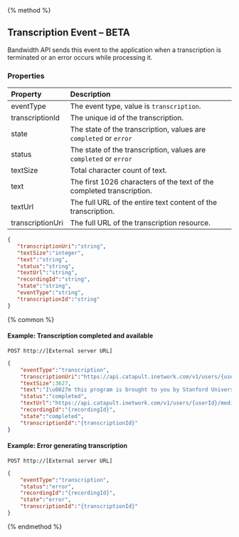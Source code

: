 {% method %}

## Transcription Event – BETA

Bandwidth API sends this event to the application when a transcription is terminated or an error occurs while processing it.

### Properties
| Property         | Description                                                           |
|:-----------------|:----------------------------------------------------------------------|
| eventType        | The event type, value is `transcription`.                             |
| transcriptionId  | The unique id of the transcription.                                   |
| state            | The state of the transcription, values are `completed` or `error`     |
| status           | The state of the transcription, values are `completed` or `error`     |
| textSize         | Total character count of text.                                        |
| text             | The first 1026 characters of the text of the completed transcription. |
| textUrl          | The full URL of the entire text content of the transcription.         |
| transcriptionUri | The full URL of the transcription resource.                           |

```json
{
   "transcriptionUri":"string",
   "textSize":"integer",
   "text":"string",
   "status":"string",
   "textUrl":"string",
   "recordingId":"string",
   "state":"string",
   "eventType":"string",
   "transcriptionId":"string"
}
```

{% common %}
#### Example: Transcription completed and available

```
POST http://[External server URL]
```

```json
{
    "eventType":"transcription",
    "transcriptionUri":"https://api.catapult.inetwork.com/v1/users/{userId}/recordings/{recordingId}/transcriptions/{transcriptionId}",
    "textSize":3627,
    "text":"I\u0027m this program is brought to you by Stanford University, please visit us at Stanford dot Edu. I\u0027m honored to be with you today for your commencement from one of the finest universities in the world through the fetal. I never graduated from college and this is the closest I\u0027ve never gotten to a college graduation today. I want to tell you three stories from my life, that\u0027s it no big deal. Just three stories. The first story is about connecting the dots. I dropped out of college after the first six months, but then stayed around is a drop in for another 18 months or so before I really quit. So why I dropped out it started before I was born my biological mother was a young man a graduate student and she decided to put up for adoption. She feels very strongly that I should be adopted by college graduates. So everything was all set for me to be adopted birth by a lawyer and his wife, except when I popped out they decided at the last minute that they really want a girl. So my parents who a ...",
    "status":"completed",
    "textUrl":"https://api.catapult.inetwork.com/v1/users/{userId}/media/{transcriptionId}",
    "recordingId":"{recordingId}",
    "state":"completed",
    "transcriptionId":"{transcriptionId}"
}
```

#### Example: Error generating transcription

```
POST http://[External server URL]
```

```json
{
    "eventType":"transcription",
    "status":"error",
    "recordingId":"{recordingId}",
    "state":"error",
    "transcriptionId":"{transcriptionId}"
}
```

{% endmethod %}
